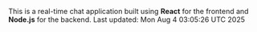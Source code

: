 This is a real-time chat application built using **React** for the frontend and **Node.js** for the backend.
Last updated: Mon Aug  4 03:05:26 UTC 2025
